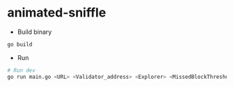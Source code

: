 ﻿# animated-sniffle


- Build binary
```sh
go build
```

- Run
```sh
# Run dev
go run main.go <URL> <Validator_address> <Explorer> <MissedBlockThreshold> <Frequency in ms> <API_URL>
